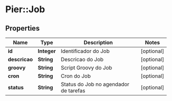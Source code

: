 # Pier::Job

## Properties
Name | Type | Description | Notes
------------ | ------------- | ------------- | -------------
**id** | **Integer** | Identificador do Job | [optional] 
**descricao** | **String** | Descricao do Job | [optional] 
**groovy** | **String** | Script Groovy do Job | [optional] 
**cron** | **String** | Cron do Job | [optional] 
**status** | **String** | Status do Job no agendador de tarefas | [optional] 



